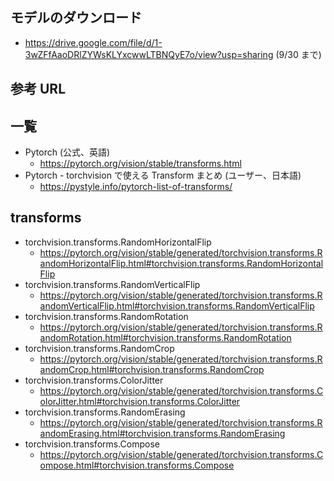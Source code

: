 ## モデルのダウンロード

- https://drive.google.com/file/d/1-3wZFfAaoDRlZYWsKLYxcwwLTBNQyE7o/view?usp=sharing
  (9/30 まで)

## 参考 URL

## 一覧

- Pytorch (公式、英語)
  - https://pytorch.org/vision/stable/transforms.html
- Pytorch - torchvision で使える Transform まとめ (ユーザー、日本語)
  - https://pystyle.info/pytorch-list-of-transforms/

## transforms

- torchvision.transforms.RandomHorizontalFlip
  - https://pytorch.org/vision/stable/generated/torchvision.transforms.RandomHorizontalFlip.html#torchvision.transforms.RandomHorizontalFlip
- torchvision.transforms.RandomVerticalFlip
  - https://pytorch.org/vision/stable/generated/torchvision.transforms.RandomVerticalFlip.html#torchvision.transforms.RandomVerticalFlip
- torchvision.transforms.RandomRotation
  - https://pytorch.org/vision/stable/generated/torchvision.transforms.RandomRotation.html#torchvision.transforms.RandomRotation
- torchvision.transforms.RandomCrop
  - https://pytorch.org/vision/stable/generated/torchvision.transforms.RandomCrop.html#torchvision.transforms.RandomCrop
- torchvision.transforms.ColorJitter
  - https://pytorch.org/vision/stable/generated/torchvision.transforms.ColorJitter.html#torchvision.transforms.ColorJitter
- torchvision.transforms.RandomErasing
  - https://pytorch.org/vision/stable/generated/torchvision.transforms.RandomErasing.html#torchvision.transforms.RandomErasing
- torchvision.transforms.Compose
  - https://pytorch.org/vision/stable/generated/torchvision.transforms.Compose.html#torchvision.transforms.Compose

